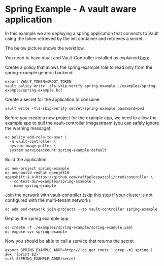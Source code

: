 # Spring Example - A vault aware application

In this example we are deploying a spring application that connects to Vault using the token retrieved by the init container and retrieves a secret.

The below picture shows the workflow.

You need to have Vault and Vault-Controller installed as explained [here](../../README.md)

Create a policy that allows the spring-example role to read only from the spring-example generic backend

```
export VAULT_TOKEN=$ROOT_TOKEN
vault policy write -tls-skip-verify spring-example ./examples/spring-example/spring-example.hcl 
```

Create a secret for the application to consume
```
vault write -tls-skip-verify secret/spring-example password=pwd 
```

Before you create a new project for the example app, we need to allow the example app to pull the vault-controller imagestream (you can safely ignore the warning message):

```
oc policy add-role-to-user \
  -n vault-controller \
  system:image-puller \
  system:serviceaccount:spring-example:default
```

Build the application

```
oc new-project spring-example
oc new-build redhat-openjdk18-openshift:1.4~https://github.com/raffaelespazzoli/credscontroller \
  --context-dir=examples/spring-example \
  --name spring-example
```

Join the network with vault-controller (skip this step if your cluster is not configured with the multi-tenant network):

```
oc adm pod-network join-projects --to vault-controller spring-example
```

Deploy the spring example app

```
oc create -f ./examples/spring-example/spring-example.yaml
oc expose svc spring-example
```

Now you should be able to call a service that returns the secret

```
export SPRING_EXAMPLE_ADDR=http://`oc get route | grep -m1 spring | awk '{print $2}'`
curl $SPRING_EXAMPLE_ADDR/secret
```
